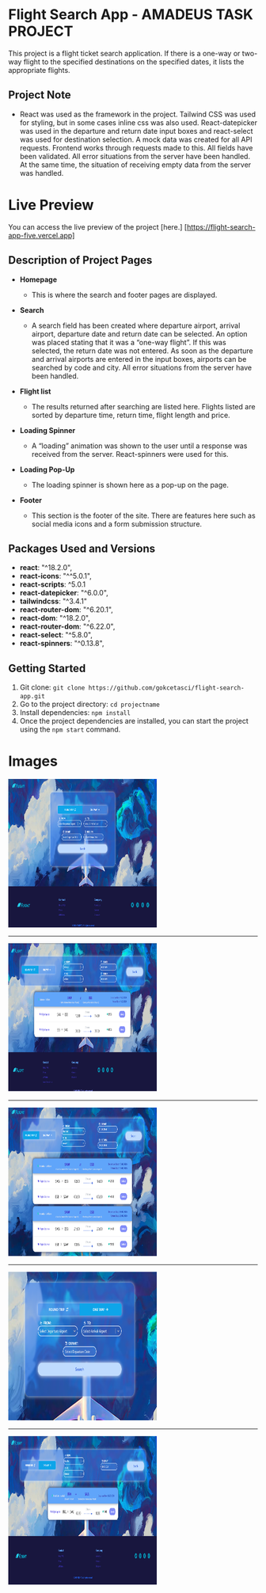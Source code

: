 # Flight Search App - AMADEUS TASK PROJECT

This project is a flight ticket search application. If there is a one-way or two-way flight to the specified destinations on the specified dates, it lists the appropriate flights. 

## Project Note
- React was used as the framework in the project. Tailwind CSS was used for styling, but in some cases inline css was also used. React-datepicker was used in the departure and return date input boxes and react-select was used for destination selection. A mock data was created for all API requests. Frontend works through requests made to this. All fields have been validated. All error situations from the server have been handled. At the same time, the situation of receiving empty data from the server was handled.

# Live Preview

You can access the live preview of the project [here.] [https://flight-search-app-five.vercel.app]

## Description of Project Pages

- **Homepage**
    - This is where the search and footer pages are displayed.

- **Search**
    - A search field has been created where departure airport, arrival airport, departure date and return date can be selected. An option was placed stating that it was a “one-way flight”. If this was selected, the return date was not entered. As soon as the departure and arrival airports are entered in the input boxes, airports can be searched by code and city. All error situations from the server have been handled.

- **Flight list**
    - The results returned after searching are listed here. Flights listed are sorted by departure time, return time, flight length and price.

- **Loading Spinner** 
    - A “loading” animation was shown to the user until a response was received from the server. React-spinners were used for this.

- **Loading Pop-Up**
    - The loading spinner is shown here as a pop-up on the page.

- **Footer**
    - This section is the footer of the site. There are features here such as social media icons and a form submission structure.

## Packages Used and Versions

- **react**: "^18.2.0",
- **react-icons**: "^^5.0.1",
- **react-scripts**: ^5.0.1
- **react-datepicker**: "^6.0.0",
- **tailwindcss**: "^3.4.1"
- **react-router-dom**: "^6.20.1",
- **react-dom**: "^18.2.0",
- **react-router-dom**: "^6.22.0",
- **react-select**: "^5.8.0",
- **react-spinners**: "^0.13.8",

## Getting Started

1. Git clone: `git clone https://github.com/gokcetasci/flight-search-app.git`
2. Go to the project directory: `cd projectname`
3. Install dependencies: `npm install`
4. Once the project dependencies are installed, you can start the project using the `npm start` command.

# Images

<img src="./src/images/Websitepage1.png" width="300" height="300">

------------------------------------------------------------------------

<img src="./src/images/Websitepage2.png" width="300" height="300">

------------------------------------------------------------------------

<img src="./src/images/Websitepage3.png" width="300" height="300">

------------------------------------------------------------------------

<img src="./src/images/Websitepage4.png" width="300" height="300">

------------------------------------------------------------------------

<img src="./src/images/Websitepage5.png" width="300" height="300">





